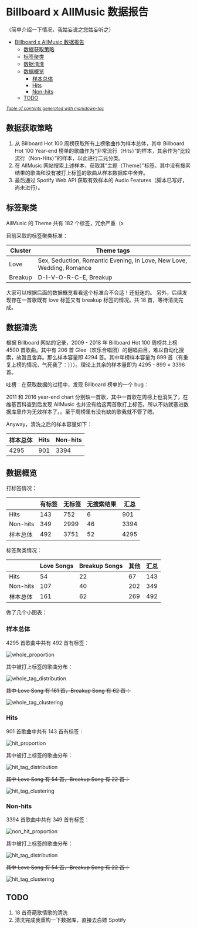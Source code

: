 # Billboard x AllMusic 数据报告

（简单介绍一下情况，我姑妄说之您姑妄听之）

- [Billboard x AllMusic 数据报告](#billboard-x-allmusic-数据报告)
  * [数据获取策略](#数据获取策略)
  * [标签聚类](#标签聚类)
  * [数据清洗](#数据清洗)
  * [数据概览](#数据概览)
    + [样本总体](#样本总体)
    + [Hits](#hits)
    + [Non-hits](#non-hits)
  * [TODO](#todo)

<small><i><a href='http://ecotrust-canada.github.io/markdown-toc/'>Table of contents generated with markdown-toc</a></i></small>


## 数据获取策略

1. 从 Billboard Hot 100 周榜获取所有上榜歌曲作为样本总体，其中 Billboard Hot 100 Year-end 榜单的歌曲作为“非常流行（Hits）”的样本，其余作为“比较流行（Non-Hits）”的样本，以此进行二元分类。
2. 在 AllMusic 网站搜索上述样本，获取其“主题（Theme）”标签。其中没有搜索结果的歌曲和没有被打上标签的歌曲从样本数据库中舍弃。
3. 最后通过 Spotify Web API 获取有效样本的 Audio Features（脚本已写好，尚未进行）。

## 标签聚类

AllMusic 的 Theme 共有 182 个标签，冗余严重（x 
<!--
[Bischoff, Kerstin & Claudiu, Sava & Paiu, Raluca & Nejdl, Wolfgang & Laurier, Cyril & Sordo, Mohamed. (2009). Music Mood and Theme Classification - a Hybrid Approach.. Proceedings of the 10th International Society for Music Information Retrieval Conference, ISMIR 2009. 657-662.](http://citeseerx.ist.psu.edu/viewdoc/download?doi=10.1.1.182.937&rep=rep1&type=pdf) （我被 APA 会议格式搞昏了，直接复制 [ResearchGate](https://www.researchgate.net/publication/220723819_Music_Mood_and_Theme_Classification_-_a_Hybrid_Approach) 给的 citation 了）将 AllMuisc 的 theme tags 按相似性做了聚类，并排除掉了一些收录歌曲过少的标签，原表如下：

| Cluster | Theme tags                                                   |
| ------- | ------------------------------------------------------------ |
| T1      | Party Time, Birthday Party, Celebration, Prom, Late Night, Guys Night Out, Girls Night Out, At the Beach, Drinking, Cool & Cocky, TGIF, Pool Party, Club, Summertime |
| T2      | Sex, Seduction, Slow Dance, Romantic Evening, In Love, New Love, Wedding, Dinner Ambiance |
| T3      | Background Music, Exercise/Workout Music, Playful  The Sporting Life, Long Walk, The Great Outdoors, Picnic, Motivation, Empowering, Affirmation, The Creative Side, Victory, Day Driving, Road Trip, At the Office |
| T4      | D-I-V-O-R-C-E, Heartache, Feeling Blue, Breakup, Regret, Loss/Grief, Jealousy, Autumn, Rainy Day, Stay in Bed, Solitude, Reminiscing, Introspection, Reflection, Winter, Sunday Afternoon |

我在此基础上筛选并增补了一下暂且作为分类标准：
-->

目前采取的标签聚类标准：


| Cluster | Theme tags                                                   |
| ------- | ------------------------------------------------------------ |
| Love    | Sex, Seduction, Romantic Evening, In Love, New Love, Wedding, Romance |
| Breakup | D-I-V-O-R-C-E, Breakup                                       |

大家可以根据后面的数据概览看看这个标准合不合适！还挺迷的。
另外，后续发现存在一首歌既有 love 标签又有 breakup 标签的情况。共 18 首，等待清洗完成。
## 数据清洗

根据 Billboard 网站的记录，2009 - 2018 年 Billboard Hot 100 周榜共上榜 4500 首歌曲。其中有 206 首 Glee（欢乐合唱团）的翻唱曲目，难以自动化搜索，故暂且舍弃。那么样本容量即 4294 首。其中年榜样本容量为 899 首（有重复上榜的情况，气死我了：）））。理论上其余的样本量即为 4295 - 899 = 3396 首。

吐槽：在获取数据的过程中，发现 Billboard 榜单的一个 bug：

2011 和 2016 year-end chart 分别缺一首歌，其中一首歌在周榜上也消失了，在维基百科查到后发现 AllMusic 也并没有给这两首歌打上标签。所以不妨就塞进数据库里作为无效样本了。。至于周榜里有没有缺的歌我就不管了嗯。

Anyway，清洗之后的样本容量如下：

| 样本总体 | Hits | Non-hits |
| ---- | ---- | -------- |
| 4295 | 901  | 3394     |




## 数据概览

打标签情况：

|          | 有标签 | 无标签 | 无搜索结果 | 汇总 |
| -------- | ------ | ------ | ---------- | ---- |
| Hits     | 143    | 752    | 6          | 901  |
| Non-hits | 349    | 2999   | 46         | 3394 |
| 样本总体     | 492    | 3751   | 52         | 4295 |

标签聚类情况：

|          | Love Songs | Breakup Songs | 其他 | 汇总 |
| -------- | ---------- | ------------- | ---- | ---- |
| Hits     | 54         | 22            | 67   | 143  |
| Non-hits | 107        | 40            | 202  | 349  |
| 样本总体     | 161        | 62            | 269  | 492  |

做了几个小图表：

### 样本总体

4295 首歌曲中共有 492 首有标签：

![whole_proportion](https://raw.githubusercontent.com/EmoZhang/regret-love-guilt-dreams/dev/whole_proportion.png)

其中被打上标签的歌曲分布：

![whole_tag_distribution](https://raw.githubusercontent.com/EmoZhang/regret-love-guilt-dreams/dev/whole_tag_distribution.png)

~~其中 Love Song 有 161 首，Breakup Song 有 62 首：~~

![whole_tag_clustering](https://raw.githubusercontent.com/EmoZhang/regret-love-guilt-dreams/dev/whole_tag_clustering.png)

### Hits

901 首歌曲中共有 143 首有标签：

![hit_proportion](https://raw.githubusercontent.com/EmoZhang/regret-love-guilt-dreams/dev/hit_proportion.png)

其中被打上标签的歌曲分布：

![hit_tag_distribution](https://raw.githubusercontent.com/EmoZhang/regret-love-guilt-dreams/dev/hit_tag_distribution.png)

~~其中 Love Song 有 54 首，Breakup Song 有 22 首：~~

![hit_tag_clustering](https://raw.githubusercontent.com/EmoZhang/regret-love-guilt-dreams/dev/hit_tag_clustering.png)

### Non-hits

3394 首歌曲中共有 349 首有标签：

![non_hit_proportion](https://raw.githubusercontent.com/EmoZhang/regret-love-guilt-dreams/dev/non_hit_proportion.png)

其中被打上标签的歌曲分布：

![hit_tag_distribution](https://raw.githubusercontent.com/EmoZhang/regret-love-guilt-dreams/dev/non_hit_tag_distribution.png)

~~其中 Love Song 有 54 首，Breakup Song 有 22 首：~~

![hit_tag_clustering](https://raw.githubusercontent.com/EmoZhang/regret-love-guilt-dreams/dev/non_hit_tag_clustering.png)

## TODO

1. 18 首奇葩歌情歌的清洗
2. 清洗完成我重构一下数据库，直接去白嫖 Spotify
